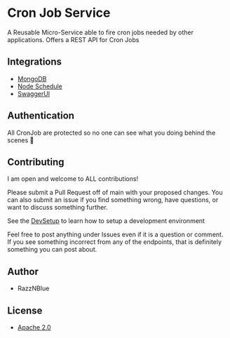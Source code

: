 # Cron Job Service

A Reusable Micro-Service able to fire cron jobs needed by other applications. Offers a REST API for Cron Jobs


## Integrations
 - [MongoDB](https://www.mongodb.com/)
 - [Node Schedule](https://github.com/node-schedule/node-schedule)
 - [SwaggerUI](https://swagger.io/tools/swagger-ui/)
 
## Authentication
 All CronJob are protected so no one can see what you doing behind the scenes 👀

## Contributing
I am open and welcome to ALL contributions!

Please submit a Pull Request off of main with your proposed changes. 
You can also submit an issue if you find something wrong, have questions, or want to discuss something further.

See the [DevSetup](./src/docs/DevSetup.md) to learn how to setup a development environment

Feel free to post anything under Issues even if it is a question or comment. If you see something incorrect from any of the endpoints, that is definitely something you can post about.

## Author
 - RazzNBlue

## License
 - [Apache 2.0](/LICENSE)
